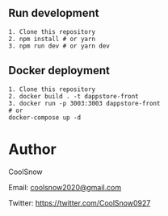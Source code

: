 ## Run development
    1. Clone this repository
    2. npm install # or yarn
    3. npm run dev # or yarn dev

## Docker deployment
    1. Clone this repository
    2. docker build . -t dappstore-front
    3. docker run -p 3003:3003 dappstore-front
    # or
    docker-compose up -d

# Author

CoolSnow

Email: coolsnow2020@gmail.com

Twitter: https://twitter.com/CoolSnow0927